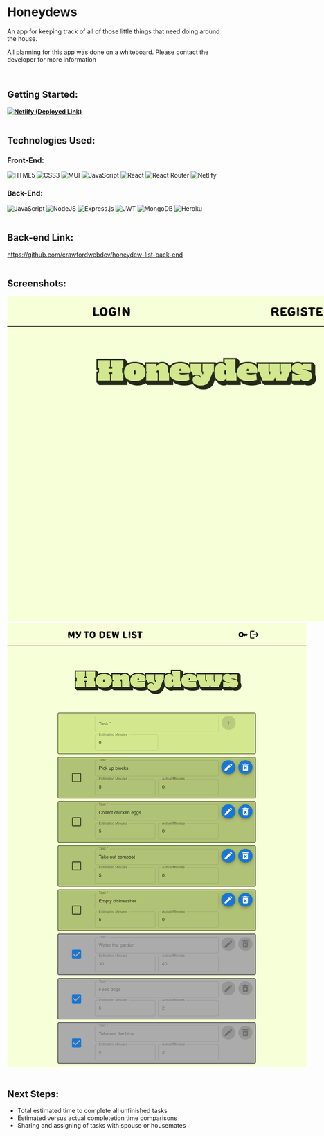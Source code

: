# Honeydews
<p>An app for keeping track of all of those little things that need doing around the house.</p>
<p>All planning for this app was done on a whiteboard. Please contact the developer for more information</p><br>

## Getting Started: 
**[![Netlify](https://img.shields.io/badge/netlify-%23000000.svg?style=for-the-badge&logo=netlify&logoColor=#00C7B7) (Deployed Link)](https://honeydews.netlify.app/)**<br><br>


## Technologies Used: 
### Front-End:
![HTML5](https://img.shields.io/badge/html5-%23E34F26.svg?style=for-the-badge&logo=html5&logoColor=white) ![CSS3](https://img.shields.io/badge/css3-%231572B6.svg?style=for-the-badge&logo=css3&logoColor=white) ![MUI](https://img.shields.io/badge/MUI-%230081CB.svg?style=for-the-badge&logo=mui&logoColor=white) ![JavaScript](https://img.shields.io/badge/javascript-%23323330.svg?style=for-the-badge&logo=javascript&logoColor=%23F7DF1E) ![React](https://img.shields.io/badge/react-%2320232a.svg?style=for-the-badge&logo=react&logoColor=%2361DAFB) ![React Router](https://img.shields.io/badge/React_Router-CA4245?style=for-the-badge&logo=react-router&logoColor=white) ![Netlify](https://img.shields.io/badge/netlify-%23000000.svg?style=for-the-badge&logo=netlify&logoColor=#00C7B7)<br>
### Back-End:
![JavaScript](https://img.shields.io/badge/javascript-%23323330.svg?style=for-the-badge&logo=javascript&logoColor=%23F7DF1E) ![NodeJS](https://img.shields.io/badge/node.js-6DA55F?style=for-the-badge&logo=node.js&logoColor=white) ![Express.js](https://img.shields.io/badge/express.js-%23404d59.svg?style=for-the-badge&logo=express&logoColor=%2361DAFB) ![JWT](https://img.shields.io/badge/JWT-black?style=for-the-badge&logo=JSON%20web%20tokens) ![MongoDB](https://img.shields.io/badge/MongoDB-%234ea94b.svg?style=for-the-badge&logo=mongodb&logoColor=white) ![Heroku](https://img.shields.io/badge/heroku-%23430098.svg?style=for-the-badge&logo=heroku&logoColor=white)
<br><br>

## Back-end Link:
https://github.com/crawfordwebdev/honeydew-list-back-end
<br><br>

## Screenshots: 
<img src="https://raw.githubusercontent.com/crawfordwebdev/honeydew-list-front-end/main/assets/screenshots/honeydews01.png" alt="Screenshot of the landing page" style="max-width: 95vw;">
<img src="https://raw.githubusercontent.com/crawfordwebdev/honeydew-list-front-end/main/assets/screenshots/honeydews02.png" alt="Screenshot of the task page" style="max-width: 95vw;">
<br><br>

## Next Steps:
- Total estimated time to complete all unfinished tasks
- Estimated versus actual completetion time comparisons
- Sharing and assigning of tasks with spouse or housemates